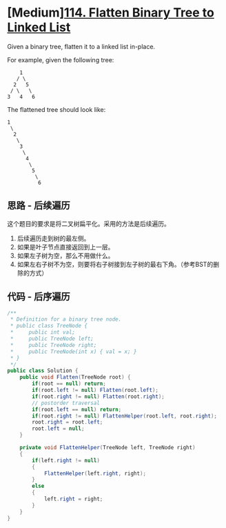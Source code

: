 # [Medium][114. Flatten Binary Tree to Linked List](https://leetcode.com/problems/flatten-binary-tree-to-linked-list/)

Given a binary tree, flatten it to a linked list in-place.

For example, given the following tree:

```text
    1
   / \
  2   5
 / \   \
3   4   6
```

The flattened tree should look like:

```text
1
 \
  2
   \
    3
     \
      4
       \
        5
         \
          6
```

## 思路 - 后续遍历

这个题目的要求是将二叉树扁平化。采用的方法是后续遍历。

1. 后续遍历走到树的最左侧。
2. 如果是叶子节点直接返回到上一层。
3. 如果左子树为空，那么不用做什么。
4. 如果左右子树不为空，则要将右子树接到左子树的最右下角。（参考BST的删除的方式）

## 代码 - 后序遍历

```csharp
/**
 * Definition for a binary tree node.
 * public class TreeNode {
 *     public int val;
 *     public TreeNode left;
 *     public TreeNode right;
 *     public TreeNode(int x) { val = x; }
 * }
 */
public class Solution {
    public void Flatten(TreeNode root) {
        if(root == null) return;
        if(root.left != null) Flatten(root.left);
        if(root.right != null) Flatten(root.right);
        // postorder traversal
        if(root.left == null) return;
        if(root.right != null) FlattenHelper(root.left, root.right);
        root.right = root.left;
        root.left = null;
    }

    private void FlattenHelper(TreeNode left, TreeNode right)
    {
        if(left.right != null)
        {
            FlattenHelper(left.right, right);
        }
        else
        {
            left.right = right;
        }
    }
}
```
